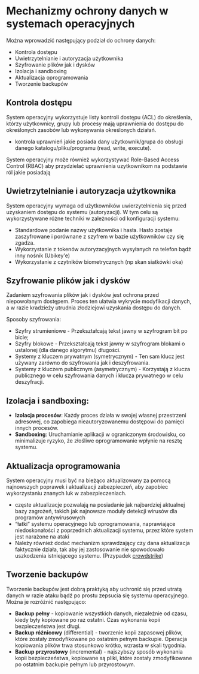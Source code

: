# Mechanizmy ochrony danych w systemach operacyjnych 

Można wprowadzić następujący podział do ochrony danych: 

- Kontrola dostępu
- Uwietrzytelnianie i autoryzacja użytkownika
- Szyfrowanie plików jak i dysków
- Izolacja i sandboxing
- Aktualizacja oprogramowania
- Tworzenie backupów 

## Kontrola dostępu

System operacyjny wykorzystuje listy kontroli dostępu (ACL) do
określenia, którzy użytkownicy, grupy lub procesy mają uprawnienia do dostępu do określonych
zasobów lub wykonywania określonych działań. 
- kontrola uprawnień jakie posiada dany użytkownik/grupa do obsługi danego
katalogu/pliku/programu (read, write, execute).

System operacyjny może również wykorzystywać Role-Based Access Control (RBAC) aby przydzielać uprawnienia uzytkownikom na podstawie ról jakie posiadają

## Uwietrzytelnianie i autoryzacja użytkownika 

System operacyjny wymaga od użytkowników
uwierzytelnienia się przed uzyskaniem dostępu do systemu (autoryzacji). W tym celu są wykorzystywane różne techniki w zależności od konfiguracji systemu:
- Standardowe podanie nazwy użytkownika i hasła. Hasło zostaje zaszyfrowane i porównane z szyfrem w bazie użytkowników czy się zgadza.
- Wykorzystanie z tokenów autoryzacyjnych wysyłanych na telefon bądź inny nośnik (Ubikey'e)
- Wykorzystanie z czytników biometrycznych (np skan siatkówki oka)

## Szyfrowanie plików jak i dysków

Zadaniem szyfrowania plików jak i dysków jest ochrona przed niepowołanym dostępem. Proces ten ułatwia wykrycie modyfikacji danych, a w razie kradzieży utrudnia złodziejowi uzyskania dostępu do danych.

Sposoby szyfrowania: 
- Szyfry strumieniowe - Przekształcają tekst jawny w szyfrogram bit po bicie;
- Szyfry blokowe - Przekształcają tekst jawny w szyfrogram blokami o ustalonej (dla
danego algorytmu) długości.
- Systemy z kluczem prywatnym (symetrycznym) - Ten sam klucz jest używany
zarówno do szyfrowania jak i deszyfrowania.
- Systemy z kluczem publicznym (asymetrycznym) - Korzystają z klucza publicznego
w celu szyfrowania danych i klucza prywatnego w celu deszyfracji.

## Izolacja i sandboxing:

- **Izolacja procesów**: Każdy proces działa w swojej własnej przestrzeni adresowej, co zapobiega nieautoryzowanemu dostępowi do pamięci innych procesów.
- **Sandboxing**: Uruchamianie aplikacji w ograniczonym środowisku, co minimalizuje ryzyko, że złośliwe oprogramowanie wpłynie na resztę systemu.

## Aktualizacja oprogramowania

System operacyjny musi być na bieżąco
aktualizowany za pomocą najnowszych poprawek i aktualizacji zabezpieczeń, aby zapobiec
wykorzystaniu znanych luk w zabezpieczeniach.
- częste aktualizacje pozwalają na posiadanie jak najbardziej aktualnej bazy zagrożeń,
takich jak najnowsze moduły detekcji wirusów dla programów antywirusowych
- “łatki” systemu operacyjnego lub oprogramowania, naprawiające niedoskonałości z
poprzednich aktualizacji systemu, przez które system jest narażone na ataki
- Należy również dodać mechanizm sprawdzający czy dana aktualizacja faktycznie działa, tak aby jej zastosowanie nie spowodowało uszkodzenia istniejącego systemu. (Przypadek [crowdstrike](https://www.theguardian.com/technology/article/2024/jul/19/what-is-crowdstrike-microsoft-windows-outage))

## Tworzenie backupów

Tworzenie backupów jest dobrą praktyką aby uchronić się przed utratą danych w razie ataku bądź po prostu zepsucia się systemu operacyjnego. Można je rozróżnić następująco:

- **Backup pełny** - kopiowanie wszystkich danych, niezależnie od czasu, kiedy były
kopiowane po raz ostatni. Czas wykonania kopii bezpieczeństwa jest długi.
- **Backup różnicowy** (differential) - tworzenie kopii zapasowej plików, które zostały
zmodyfikowane po ostatnim pełnym backupie. Operacja kopiowania plików trwa
stosunkowo krótko, wzrasta w skali tygodnia.
- **Backup przyrostowy** (incremental) - najszybszy sposób wykonania kopii
bezpieczeństwa, kopiowane są pliki, które zostały zmodyfikowane po ostatnim
backupie pełnym lub przyrostowym.